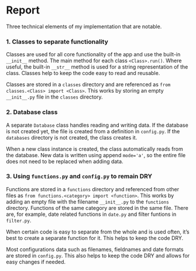 # Report

Three technical elements of my implementation that are notable.

### 1. Classes to separate functionality

Classes are used for all core functionality of the app and use the built-in `__init__` method. The main method for each class `<Class>.run()`. Where useful, the built-in `__str__` method is used for a string representation of the class. Classes help to keep the code easy to read and reusable.

Classes are stored in a `classes` directory and are referenced as `from classes.<Class> import <Class>`. This works by storing an empty `__init__.py` file in the `classes` directory.

### 2. Database class

A separate `Database` class handles reading and writing data. If the database is not created yet, the file is created from a definition in `config.py`. If the `databases` directory is not created, the class creates it.

When a new class instance is created, the class automatically reads from the database. New data is written using append `mode='a'`, so the entire file does not need to be replaced when adding data.

### 3. Using `functions.py` and `config.py` to remain DRY

Functions are stored in a `functions` directory and referenced from other files as `from functions.<category> import <function>`. This works by adding an empty file with the filename `__init__.py` to the `functions` directory. Functions of the same category are stored in the same file. There are, for example, date related functions in `date.py` and filter funtions in `filter.py`.

When certain code is easy to separate from the whole and is used often, it’s best to create a separate function for it. This helps to keep the code DRY.

Most configurations data such as filenames, fieldnames and date formats are stored in `config.py`. This also helps to keep the code DRY and allows for easy changes if needed.
